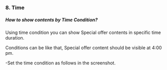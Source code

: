 ### 8. Time
##### How to show contents by Time Condition?

Using time condition you can show Special offer contents in specific time duration.

Conditions can be like that, Special offer content should be visible at 4:00 pm.

-Set the time condition as follows in the screenshot.
